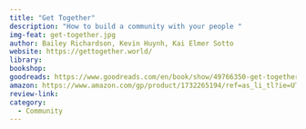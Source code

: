 ```yaml
---
title: "Get Together"
description: "How to build a community with your people "
img-feat: get-together.jpg
author: Bailey Richardson, Kevin Huynh, Kai Elmer Sotto
website: https://gettogether.world/
library: 
bookshop: 
goodreads: https://www.goodreads.com/en/book/show/49766350-get-together
amazon: https://www.amazon.com/gp/product/1732265194/ref=as_li_tl?ie=UTF8&tag=govfresh-20&camp=1789&creative=9325&linkCode=as2&creativeASIN=1732265194&linkId=f856bac5b61c4ddf746e95f7757e2905
review-link: 
category:
  - Community
---
```


